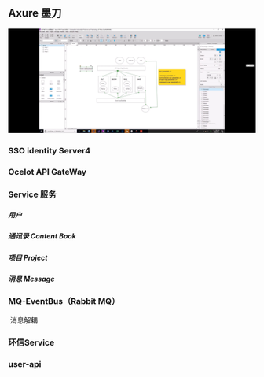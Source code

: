 ##  Axure  墨刀



![1558189157586](assets/1558189157586.png)



### SSO identity Server4



### Ocelot	API GateWay

### Service 服务

#####  用户

##### 通讯录 Content Book

##### 项目	Project

##### 消息	Message



### MQ-EventBus（Rabbit MQ）	

​	消息解耦

### 环信Service

### user-api		

